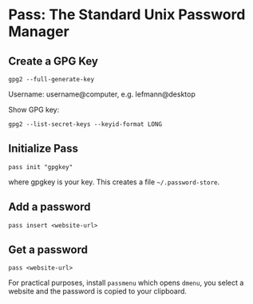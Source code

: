 # Pass: The Standard Unix Password Manager

## Create a GPG Key

```
gpg2 --full-generate-key
```

Username: username@computer, e.g. lefmann@desktop

Show GPG key:

```
gpg2 --list-secret-keys --keyid-format LONG
```

## Initialize Pass

```
pass init "gpgkey"
```

where gpgkey is your key. This creates a file `~/.password-store`.

## Add a password

```
pass insert <website-url>
```

## Get a password

```
pass <website-url>
```

For practical purposes, install `passmenu` which opens `dmenu`, you select a website and the password is copied to your clipboard.
